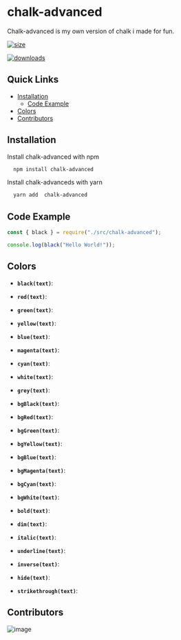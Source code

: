 # chalk-advanced
 
Chalk-advanced is my own version of chalk i made for fun.

[![size](https://img.shields.io/github/repo-size/mezotv/chalk-advance?color=red&label=SIZE)](https://www.npmjs.com/package/pokedev.js)

[![downloads](https://img.shields.io/npm/dt/chalk-advance?color=red)](https://www.npmjs.com/package/pokedev.js)

## Quick Links

  - [Installation](#installation)
    - [Code Example](#code-example)
  - [Colors](#colors)
  - [Contributors](#contributors)

## Installation

Install  chalk-advanced with npm

```bash
  npm install chalk-advanced
```
Install  chalk-advanceds with yarn
```bash
  yarn add  chalk-advanced
```
    
## Code Example

```js
const { black } = require("./src/chalk-advanced");

console.log(black("Hello World!"));
```

## Colors

- **`black(text)`**: 

- **`red(text)`**: 

- **`green(text)`**: 

- **`yellow(text)`**: 

- **`blue(text)`**: 

- **`magenta(text)`**: 

- **`cyan(text)`**: 

- **`white(text)`**: 

- **`grey(text)`**: 

- **`bgBlack(text)`**: 

- **`bgRed(text)`**: 

- **`bgGreen(text)`**: 

- **`bgYellow(text)`**: 

- **`bgBlue(text)`**: 

- **`bgMagenta(text)`**: 

- **`bgCyan(text)`**: 

- **`bgWhite(text)`**: 

- **`bold(text)`**: 

- **`dim(text)`**: 

- **`italic(text)`**: 

- **`underline(text)`**: 

- **`inverse(text)`**: 

- **`hide(text)`**: 

- **`strikethrough(text)`**: 


## Contributors

![image](https://contrib.rocks/image?repo=metzotv/chalk-advanced)
